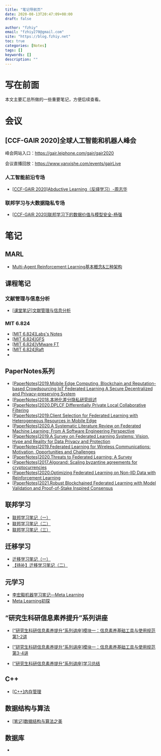 ```yaml
---
title: "笔记导航页"
date: 2020-08-13T20:47:09+08:00
draft: false

author: "fzhiy"
email: "fzhiy270@gmail.com"
site: "https://blog.fzhiy.net"
toc: true
categories: [Notes]
tags: []
keywords: []
description: ""
---
```


# 写在前面

本文主要汇总所做的一些重要笔记，方便后续查看。

# 会议

## [CCF-GAIR 2020]全球人工智能和机器人峰会

峰会网站入口：https://gair.leiphone.com/gair/gair2020

会议直播回放：https://www.yanxishe.com/events/gairLive

### 人工智能前沿专场

- [[CCF-GAIR 2020\]Abductive Learning（反绎学习）-周志华](https://fzhiy.net/archives/10/)

### 联邦学习与大数据隐私专场

- [[CCF-GAIR 2020\]联邦学习下的数据价值与模型安全-杨强](https://fzhiy.net/archives/6/)

# 笔记

## MARL

- [Multi-Agent Reinforcement Learning基本概念&三种架构](https://fzhiy.net/archives/46/)

## 课程笔记

### 文献管理与信息分析

- [[课堂笔记\]文献管理与信息分析](https://fzhiy.net/archives/23/)

### MIT 6.824

- [[MIT 6.824\]Labs's Notes](https://fzhiy.net/archives/44/)
- [[MIT 6.824\]GFS](https://fzhiy.net/archives/47/)
- [[MIT 6.824\]VMware FT](https://fzhiy.net/archives/48/)
- [[MIT 6.824\]Raft](https://fzhiy.net/archives/49/)
- 

## PaperNotes系列

- [[PaperNotes\]2019.Mobile  Edge Computing, Blockchain and Reputation-based Crowdsourcing IoT  Federated Learning A Secure Decentralized and Privacy-preserving System](https://fzhiy.net/archives/5/)
- [[PaperNotes\]2018.本地化差分隐私研究综述](https://fzhiy.net/archives/34/)
- [[PaperNotes\]2020.DPLCF Differentially Private Local Collaborative Filtering](https://fzhiy.net/archives/37/)
- [[PaperNotes\]2019.Client Selection for Federated Learning with Heterogeneous Resources in Mobile Edge](https://fzhiy.net/archives/38/)
- [[PaperNotes\]2020.A Systematic Literature Review on Federated Machine Learning: From A Software Engineering Perspective](https://fzhiy.net/archives/39/)
- [[PaperNotes\]2019.A Survey on Federated Learning Systems: Vision, Hype and Reality for Data Privacy and Protection](https://fzhiy.net/archives/40/)
- [[PaperNotes\]2019.Federated Learning for Wireless Communications: Motivation, Opportunities and Challenges](https://fzhiy.net/archives/41/)
- [[PaperNotes\]2020.Threats to Federated Learning: A Survey](https://fzhiy.net/archives/42/)
- [[PaperNotes\]2017.Algorand: Scaling byzantine agreements for cryptocurrencies](https://fzhiy.net/archives/43/)
- [[PaperNotes\]2020.Optimizing Federated Learning on Non-IID Data with Reinforcement Learning](https://fzhiy.net/archives/45/)
- [[PaperNotes\]2021.Robust Blockchained Federated Learning with Model Validation and Proof-of-Stake Inspired Consensus](https://fzhiy.net/archives/51/)

## 联邦学习

- [联邦学习笔记（一）](https://fzhiy.net/archives/18/)
- [联邦学习笔记（二）](https://fzhiy.net/archives/20/)
- [联邦学习笔记（三）](https://fzhiy.net/archives/21/)

## 迁移学习

- [迁移学习笔记（一）](https://fzhiy.net/archives/28/)
- [【待补】迁移学习笔记（二）](https://fzhiy.net/archives/29/)

## 元学习

- [李宏毅机器学习笔记—Meta Learning](https://fzhiy.net/archives/32/)
- [Meta Learning初探](https://fzhiy.net/archives/33/)

## “研究生科研信息素养提升”系列讲座

- [[”研究生科研信息素养提升“系列讲座\]模块一：信息素养基础工具与使用规范 第1-2讲](https://fzhiy.net/archives/11/)

- [[”研究生科研信息素养提升“系列讲座\]模块一：信息素养基础工具与使用规范 第3-4讲](https://fzhiy.net/archives/12/)

- [[”研究生科研信息素养提升“系列讲座\]学习总结](https://fzhiy.net/archives/19/)

## C++

- [[C++\]内存管理](https://fzhiy.net/archives/53/)

## 数据结构与算法

- [[笔记\]数据结构与算法之美](https://fzhiy.net/archives/54/)

## 数据库

- 

